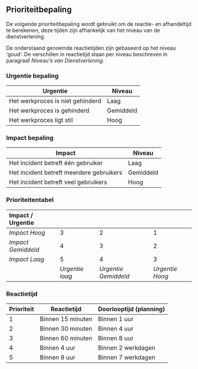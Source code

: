 ## Prioriteitbepaling

De volgende prioriteitbepaling wordt gebruikt om de reactie- en afhandeltijd te berekenen, deze tijden zijn afhankelijk van het niveau van de dienstverlening.

De onderstaand genoemde reactietijden zijn gebaseerd op het niveau 'goud'. De verschillen in reactietijd staan per niveau beschreven in paragraaf _Niveau's van Dienstverlening_.

### Urgentie bepaling

| Urgentie                         | Niveau     |
| -------------------------------- | ---------- |
| Het werkproces is niet gehinderd | Laag       |
| Het werkproces is gehinderd      | Gemiddeld  |
| Het werkproces ligt stil         | Hoog       |

### Impact bepaling

| Impact                                   | Niveau     |
| ---------------------------------------  | ---------- |
| Het incident betreft één gebruiker       | Laag       |
| Het incident betreft meerdere gebruikers | Gemiddeld  |
| Het incident betreft veel gebruikers     | Hoog       |

### Prioriteitentabel

| Impact / Urgentie      |                     |                          |                     |
| :--------------------- | ------------------- | ------------------------ | ------------------- |
| _Impact Hoog_          | 3                   | 2                        | 1                   |
| _Impact Gemiddeld_     | 4                   | 3                        | 2                   |
| _Impact Laag_          | 5                   | 4                        | 3                   |
|                        | _Urgentie laag_     | _Urgentie Gemiddeld_     | _Urgentie Hoog_     |

### Reactietijd

| Prioriteit   | Reactietijd       | Doorlooptijd (planning)   |
| ------------ | ------------      | ------------------------- |
| 1            | Binnen 15 minuten | Binnen 1 uur              |
| 2            | Binnen 30 minuten | Binnen 4 uur              |
| 3            | Binnen 60 minuten | Binnen 8 uur              |
| 4            | Binnen 4 uur      | Binnen 2 werkdagen        |
| 5            | Binnen 8 uur      | Binnen 7 werkdagen        |
